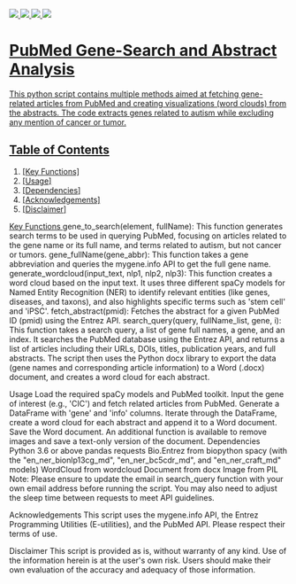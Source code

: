 <a href="https://allenai.github.io/scispacy/"><img src="https://img.shields.io/badge/SciSpacy-FFCA28?style=flat-square&logo=SciSpacy&logoColor=white"/>
<a href="https://biopython.org/docs/1.76/api/Bio.Entrez.html"><img src="https://img.shields.io/badge/BioPython.Entrez-33A0FF?style=flat-square&logo=BioPython-Entrez&logoColor=white"/> <a href="https://pubmed.ncbi.nlm.nih.gov/help/"><img src="https://img.shields.io/badge/PubMed.SearchGuide-E7E1E1?style=flat-square&logo=PubMed.SearchGuide&logoColor=black"/> <a href="https://python-docx.readthedocs.io/en/latest/"><img src="https://img.shields.io/badge/PythonDocx-B2FDFA?style=flat-square&logo=pythonDocx&logoColor=white"/>

# PubMed Gene-Search and Abstract Analysis 
This python script contains multiple methods aimed at fetching gene-related articles from PubMed and creating visualizations (word clouds) from the abstracts. The code extracts genes related to autism while excluding any mention of cancer or tumor.

## Table of Contents 
1. [Key Functions] 
2. [Usage]
3. [Dependencies]
4. [Acknowledgements]
5. [Disclaimer] 
  
Key Functions <a name = "key-functions"></a>
gene_to_search(element, fullName): This function generates search terms to be used in querying PubMed, focusing on articles related to the gene name or its full name, and terms related to autism, but not cancer or tumors. gene_fullName(gene_abbr): This function takes a gene abbreviation and queries the mygene.info API to get the full gene name. generate_wordcloud(input_text, nlp1, nlp2, nlp3): This function creates a word cloud based on the input text. It uses three different spaCy models for Named Entity Recognition (NER) to identify relevant entities (like genes, diseases, and taxons), and also highlights specific terms such as 'stem cell' and 'iPSC'. fetch_abstract(pmid): Fetches the abstract for a given PubMed ID (pmid) using the Entrez API. search_query(query, fullName_list, gene, i): This function takes a search query, a list of gene full names, a gene, and an index. It searches the PubMed database using the Entrez API, and returns a list of articles including their URLs, DOIs, titles, publication years, and full abstracts. The script then uses the Python docx library to export the data (gene names and corresponding article information) to a Word (.docx) document, and creates a word cloud for each abstract.

Usage Load the required spaCy models and PubMed toolkit. Input the gene of interest (e.g., 'CIC') and fetch related articles from PubMed. Generate a DataFrame with 'gene' and 'info' columns. Iterate through the DataFrame, create a word cloud for each abstract and append it to a Word document. Save the Word document. An additional function is available to remove images and save a text-only version of the document. Dependencies Python 3.6 or above pandas requests Bio.Entrez from biopython spacy (with the "en_ner_bionlp13cg_md", "en_ner_bc5cdr_md", and "en_ner_craft_md" models) WordCloud from wordcloud Document from docx Image from PIL Note: Please ensure to update the email in search_query function with your own email address before running the script. You may also need to adjust the sleep time between requests to meet API guidelines.

Acknowledgements This script uses the mygene.info API, the Entrez Programming Utilities (E-utilities), and the PubMed API. Please respect their terms of use.

Disclaimer This script is provided as is, without warranty of any kind. Use of the information herein is at the user's own risk. Users should make their own evaluation of the accuracy and adequacy of those information.
